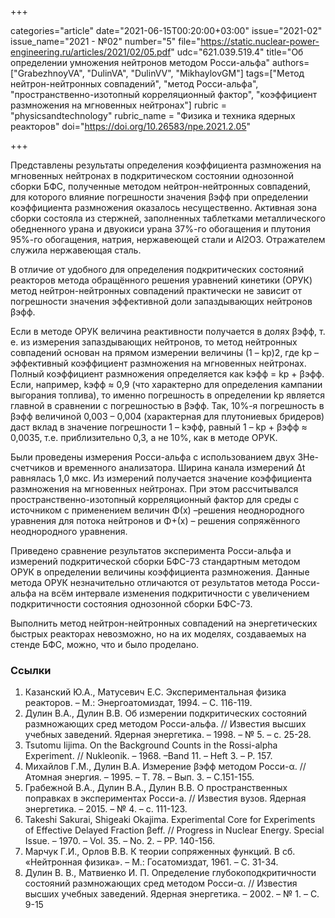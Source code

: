 +++

categories="article"
date="2021-06-15T00:20:00+03:00"
issue="2021-02"
issue_name="2021 - №02"
number="5"
file="https://static.nuclear-power-engineering.ru/articles/2021/02/05.pdf"
udc="621.039.519.4"
title="Об определении умножения нейтронов методом Росси-альфа"
authors=["GrabezhnoyVA", "DulinVA", "DulinVV", "MikhaylovGM"]
tags=["Метод нейтрон-нейтронных совпадений", "метод Росси-альфа", "пространственно-изотопный корреляционный фактор", "коэффициент размножения на мгновенных нейтронах"]
rubric = "physicsandtechnology"
rubric_name = "Физика и техника ядерных реакторов"
doi="https://doi.org/10.26583/npe.2021.2.05"

+++

Представлены результаты определения коэффициента размножения на мгновенных нейтронах в подкритическом состоянии однозонной сборки БФС, полученные методом нейтрон-нейтронных совпадений, для которого влияние погрешности значения βэфф при определении коэффициента размножения оказалось несущественно. Активная зона сборки состояла из стержней, заполненных таблетками металлического обедненного урана и двуокиси урана 37%-го обогащения и плутония 95%-го обогащения, натрия, нержавеющей стали и Al2O3. Отражателем служила нержавеющая сталь.

В отличие от удобного для определения подкритических состояний реакторов метода обращённого решения уравнений кинетики (ОРУК) метод нейтрон-нейтронных совпадений практически не зависит от погрешности значения эффективной доли запаздывающих нейтронов βэфф.

Если в методе ОРУК величина реактивности получается в долях βэфф, т. е. из измерения запаздывающих нейтронов, то метод нейтронных совпадений основан на прямом измерении величины (1 – kр)2, где kр – эффективный коэффициент размножения на мгновенных нейтронах. Полный коэффициент размножения определяется как kэфф = kр + βэфф. Если,     например, kэфф ≈ 0,9 (что характерно для определения кампании выгорания топлива), то именно погрешность в определении kр является главной в сравнении с погрешностью в βэфф. Так, 10%-я погрешность в βэфф величиной 0,003 – 0,004 (характерная для плутониевых бридеров) даст вклад в значение погрешности 1 – kэфф, равный 1 – kр  + βэфф ≈ 0,0035, т.е. приблизительно 0,3, а не 10%, как в методе ОРУК.

Были проведены измерения Росси-альфа с использованием двух 3Не-счетчиков и временного анализатора. Ширина канала измерений Δt равнялась 1,0 мкс. Из измерений получается значение коэффициента размножения на мгновенных нейтронах. При этом рассчитывался пространственно-изотопный корреляционный фактор для среды с источником с применением величин Φ(x) –решения неоднородного уравнения для потока нейтронов и Φ+(x) – решения сопряжённого неоднородного уравнения.

Приведено сравнение результатов эксперимента Росси-альфа и измерений подкритической сборки БФС-73 стандартным методом ОРУК в определении величины коэффициента размножения. Данные метода ОРУК незначительно отличаются от результатов метода Росси-альфа на всём интервале изменения подкритичности с увеличением подкритичности состояния однозонной сборки БФС-73.

Выполнить метод нейтрон-нейтронных совпадений на энергетических быстрых реакторах невозможно, но на их моделях, создаваемых на стенде БФС, можно, что и было проделано.

### Ссылки

1. Казанский Ю.А., Матусевич Е.С. Экспериментальная физика реакторов. – М.: Энергоатомиздат, 1994. – С. 116-119.
2. Дулин В.А., Дулин В.В. Об измерении подкритических состояний размножающих сред методом Росси-альфа. // Известия высших учебных заведений. Ядерная энергетика. – 1998. – № 5. – с. 25-28.
3. Tsutomu Iijima. On the Background Counts in the Rossi-alpha Experiment. // Nukleonik. – 1968. –Band 11. – Heft 3. – P. 157.
4. Михайлов Г.М., Дулин В.А. Измерение βэфф методом Росси-α. // Атомная энергия. – 1995. – Т. 78. – Вып. 3. – С.151-155.
5. Грабежной В.А., Дулин В.А., Дулин В.В. О пространственных поправках в экспериментах Росси-a. // Известия вузов. Ядерная энергетика. – 2015. – № 4. – с. 111-123.
6. Takeshi Sakurai, Shigeaki Okajima. Experimental Core for Experiments of Effective Delayed Fraction βeff. // Progress in Nuclear Energy. Special Issue. – 1970. – Vol. 35. – No. 2. – PP. 140-156.
7. Марчук Г.И., Орлов В.В. К теории сопряженных функций. В сб. «Нейтронная физика». – М.: Госатомиздат, 1961. – С. 31-34.
8. Дулин В. В., Матвиенко И. П. Определение глубокоподкритичности состояний размножающих сред методом Росси-α. // Известия высших учебных заведений. Ядерная энергетика. – 2002. – № 1. – С. 9-15